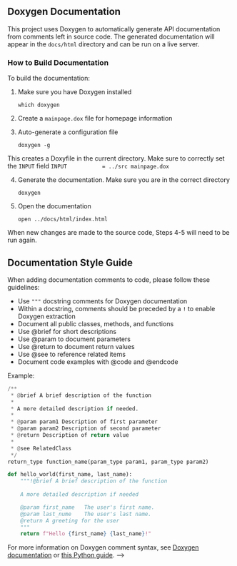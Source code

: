 ## Doxygen Documentation

This project uses Doxygen to automatically generate API documentation from comments left in source code. The generated documentation will appear in the `docs/html` directory and can be run on a live server.

### How to Build Documentation

To build the documentation:

1. Make sure you have Doxygen installed
   ```
   which doxygen
   ```

2. Create a `mainpage.dox` file for homepage information

3. Auto-generate a configuration file
   ```
   doxygen -g
   ```
This creates a Doxyfile in the current directory. Make sure to correctly set the `INPUT` field
    ```
    INPUT           = ../src mainpage.dox
    ```

4. Generate the documentation. Make sure you are in the correct directory
   ```
   doxygen
   ```

5. Open the documentation
   ```
   open ../docs/html/index.html
   ```

When new changes are made to the source code, Steps 4-5 will need to be run again.

## Documentation Style Guide

When adding documentation comments to code, please follow these guidelines:

- Use `"""` docstring comments for Doxygen documentation
- Within a docstring, comments should be preceded by a `!` to enable Doxygen extraction 
- Document all public classes, methods, and functions
- Use @brief for short descriptions
- Use @param to document parameters
- Use @return to document return values
- Use @see to reference related items
- Document code examples with @code and @endcode

Example:

```python
/**
 * @brief A brief description of the function
 *
 * A more detailed description if needed.
 *
 * @param param1 Description of first parameter
 * @param param2 Description of second parameter
 * @return Description of return value
 *
 * @see RelatedClass
 */
return_type function_name(param_type param1, param_type param2)

def hello_world(first_name, last_name):
    """!@brief A brief description of the function
    
    A more detailed description if needed

    @param first_name   The user's first name.
    @param last_nume    The user's last name.
    @return A greeting for the user
    """
    return f"Hello {first_name} {last_name}!"
```

For more information on Doxygen comment syntax, see [Doxygen documentation](https://www.doxygen.nl/manual/docblocks.html) or [this Python guide](https://www.woolseyworkshop.com/2020/06/25/documenting-python-programs-with-doxygen/). -->